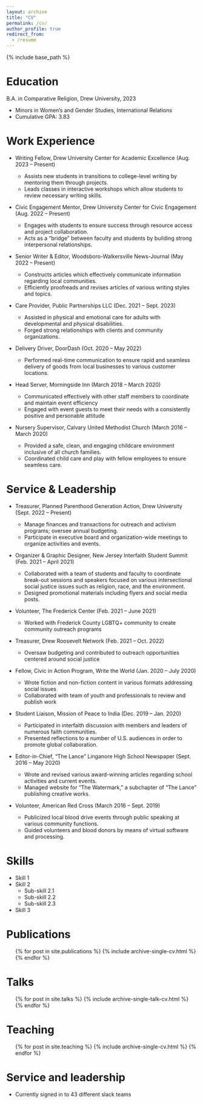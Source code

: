 ```yaml
---
layout: archive
title: "CV"
permalink: /cv/
author_profile: true
redirect_from:
  - /resume
---
```


{% include base_path %}

Education
======
B.A. in Comparative Religion, Drew University, 2023
* Minors in Women’s and Gender Studies, International Relations
* Cumulative GPA: 3.83

Work Experience
======
* Writing Fellow, Drew University Center for Academic Excellence (Aug. 2023 – Present)
  * Assists new students in transitions to college-level writing by mentoring them through projects.
  * Leads classes in interactive workshops which allow students to review necessary writing skills.

* Civic Engagement Mentor, Drew University Center for Civic Engagement (Aug. 2022 – Present)
  * Engages with students to ensure success through resource access and project collaboration.
  * Acts as a “bridge” between faculty and students by building strong interpersonal relationships.

* Senior Writer & Editor, Woodsboro-Walkersville News-Journal (May 2022 – Present)
  * Constructs articles which effectively communicate information regarding local communities.
  * Efficiently proofreads and revises articles of various writing styles and topics.

* Care Provider, Public Partnerships LLC (Dec. 2021 – Sept. 2023)
  * Assisted in physical and emotional care for adults with developmental and physical disabilities.
  * Forged strong relationships with clients and community organizations.

* Delivery Driver, DoorDash (Oct. 2020 – May 2022)
  * Performed real-time communication to ensure rapid and seamless delivery of goods from local businesses to various customer locations.

* Head Server, Morningside Inn (March 2018 – March 2020)
  * Communicated effectively with other staff members to coordinate and maintain event efficiency
  * Engaged with event guests to meet their needs with a consistently positive and personable attitude

* Nursery Supervisor, Calvary United Methodist Church (March 2016 – March 2020)
  * Provided a safe, clean, and engaging childcare environment inclusive of all church families.
  * Coordinated child care and play with fellow employees to ensure seamless care.

Service & Leadership
======
* Treasurer, Planned Parenthood Generation Action, Drew University (Sept. 2022 – Present)
  * Manage finances and transactions for outreach and activism programs; oversee annual budgeting.
  * Participate in executive board and organization-wide meetings to organize activities and events.

* Organizer & Graphic Designer, New Jersey Interfaith Student Summit (Feb. 2021 – April 2021)
  * Collaborated with a team of students and faculty to coordinate break-out sessions and speakers focused on various intersectional social justice issues such as religion, race, and the environment.
  * Designed promotional materials including flyers and social media posts.

* Volunteer, The Frederick Center (Feb. 2021 – June 2021)
  * Worked with Frederick County LGBTQ+ community to create community outreach programs

* Treasurer, Drew Roosevelt Network (Feb. 2021 – Oct. 2022)
  * Oversaw budgeting and contributed to outreach opportunities centered around social justice

* Fellow, Civic in Action Program, Write the World (Jan. 2020 – July 2020)
  * Wrote fiction and non-fiction content in various formats addressing social issues
  * Collaborated with team of youth and professionals to review and publish work

* Student Liaison, Mission of Peace to India (Dec. 2019 – Jan. 2020)
  * Participated in interfaith discussion with members and leaders of numerous faith communities.
  * Presented reflections to a number of U.S. audiences in order to promote global collaboration.

* Editor-in-Chief, “The Lance” Linganore High School Newspaper (Sept. 2016 – May 2020)
  * Wrote and revised various award-winning articles regarding school activities and current events.
  * Managed website for “The Watermark,” a subchapter of “The Lance” publishing creative works.

* Volunteer, American Red Cross (March 2016 – Sept. 2019)
  * Publicized local blood drive events through public speaking at various community functions.
  * Guided volunteers and blood donors by means of virtual software and processing.


Skills
======
* Skill 1
* Skill 2
  * Sub-skill 2.1
  * Sub-skill 2.2
  * Sub-skill 2.3
* Skill 3

Publications
======
  <ul>{% for post in site.publications %}
    {% include archive-single-cv.html %}
  {% endfor %}</ul>
  
Talks
======
  <ul>{% for post in site.talks %}
    {% include archive-single-talk-cv.html %}
  {% endfor %}</ul>
  
Teaching
======
  <ul>{% for post in site.teaching %}
    {% include archive-single-cv.html %}
  {% endfor %}</ul>
  
Service and leadership
======
* Currently signed in to 43 different slack teams

